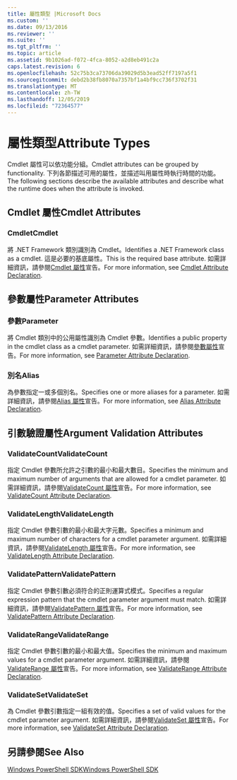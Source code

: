 ```yaml
---
title: 屬性類型 |Microsoft Docs
ms.custom: ''
ms.date: 09/13/2016
ms.reviewer: ''
ms.suite: ''
ms.tgt_pltfrm: ''
ms.topic: article
ms.assetid: 9b1026ad-f072-4fca-8052-a2d8eb491c2a
caps.latest.revision: 6
ms.openlocfilehash: 52c75b3ca73706da39029d5b3ead52ff7197a5f1
ms.sourcegitcommit: debd2b38fb8070a7357bf1a4bf9cc736f3702f31
ms.translationtype: MT
ms.contentlocale: zh-TW
ms.lasthandoff: 12/05/2019
ms.locfileid: "72364577"
---
```

# <a name="attribute-types"></a><span data-ttu-id="698c6-102">屬性類型</span><span class="sxs-lookup"><span data-stu-id="698c6-102">Attribute Types</span></span>

<span data-ttu-id="698c6-103">Cmdlet 屬性可以依功能分組。</span><span class="sxs-lookup"><span data-stu-id="698c6-103">Cmdlet attributes can be grouped by functionality.</span></span>
<span data-ttu-id="698c6-104">下列各節描述可用的屬性，並描述叫用屬性時執行時間的功能。</span><span class="sxs-lookup"><span data-stu-id="698c6-104">The following sections describe the available attributes and describe what the runtime does when the attribute is invoked.</span></span>

## <a name="cmdlet-attributes"></a><span data-ttu-id="698c6-105">Cmdlet 屬性</span><span class="sxs-lookup"><span data-stu-id="698c6-105">Cmdlet Attributes</span></span>

### <a name="cmdlet"></a><span data-ttu-id="698c6-106">Cmdlet</span><span class="sxs-lookup"><span data-stu-id="698c6-106">Cmdlet</span></span>

<span data-ttu-id="698c6-107">將 .NET Framework 類別識別為 Cmdlet。</span><span class="sxs-lookup"><span data-stu-id="698c6-107">Identifies a .NET Framework class as a cmdlet.</span></span>
<span data-ttu-id="698c6-108">這是必要的基底屬性。</span><span class="sxs-lookup"><span data-stu-id="698c6-108">This is the required base attribute.</span></span>
<span data-ttu-id="698c6-109">如需詳細資訊，請參閱[Cmdlet 屬性](./cmdlet-attribute-declaration.md)宣告。</span><span class="sxs-lookup"><span data-stu-id="698c6-109">For more information, see [Cmdlet Attribute Declaration](./cmdlet-attribute-declaration.md).</span></span>

## <a name="parameter-attributes"></a><span data-ttu-id="698c6-110">參數屬性</span><span class="sxs-lookup"><span data-stu-id="698c6-110">Parameter Attributes</span></span>

### <a name="parameter"></a><span data-ttu-id="698c6-111">參數</span><span class="sxs-lookup"><span data-stu-id="698c6-111">Parameter</span></span>

<span data-ttu-id="698c6-112">將 Cmdlet 類別中的公用屬性識別為 Cmdlet 參數。</span><span class="sxs-lookup"><span data-stu-id="698c6-112">Identifies a public property in the cmdlet class as a cmdlet parameter.</span></span>
<span data-ttu-id="698c6-113">如需詳細資訊，請參閱[參數屬性](./parameter-attribute-declaration.md)宣告。</span><span class="sxs-lookup"><span data-stu-id="698c6-113">For more information, see [Parameter Attribute Declaration](./parameter-attribute-declaration.md).</span></span>

### <a name="alias"></a><span data-ttu-id="698c6-114">別名</span><span class="sxs-lookup"><span data-stu-id="698c6-114">Alias</span></span>

<span data-ttu-id="698c6-115">為參數指定一或多個別名。</span><span class="sxs-lookup"><span data-stu-id="698c6-115">Specifies one or more aliases for a parameter.</span></span>
<span data-ttu-id="698c6-116">如需詳細資訊，請參閱[Alias 屬性](./alias-attribute-declaration.md)宣告。</span><span class="sxs-lookup"><span data-stu-id="698c6-116">For more information, see [Alias Attribute Declaration](./alias-attribute-declaration.md).</span></span>

## <a name="argument-validation-attributes"></a><span data-ttu-id="698c6-117">引數驗證屬性</span><span class="sxs-lookup"><span data-stu-id="698c6-117">Argument Validation Attributes</span></span>

### <a name="validatecount"></a><span data-ttu-id="698c6-118">ValidateCount</span><span class="sxs-lookup"><span data-stu-id="698c6-118">ValidateCount</span></span>

<span data-ttu-id="698c6-119">指定 Cmdlet 參數所允許之引數的最小和最大數目。</span><span class="sxs-lookup"><span data-stu-id="698c6-119">Specifies the minimum and maximum number of arguments that are allowed for a cmdlet parameter.</span></span>
<span data-ttu-id="698c6-120">如需詳細資訊，請參閱[ValidateCount 屬性](./validatecount-attribute-declaration.md)宣告。</span><span class="sxs-lookup"><span data-stu-id="698c6-120">For more information, see [ValidateCount Attribute Declaration](./validatecount-attribute-declaration.md).</span></span>

### <a name="validatelength"></a><span data-ttu-id="698c6-121">ValidateLength</span><span class="sxs-lookup"><span data-stu-id="698c6-121">ValidateLength</span></span>

<span data-ttu-id="698c6-122">指定 Cmdlet 參數引數的最小和最大字元數。</span><span class="sxs-lookup"><span data-stu-id="698c6-122">Specifies a minimum and maximum number of characters for a cmdlet parameter argument.</span></span>
<span data-ttu-id="698c6-123">如需詳細資訊，請參閱[ValidateLength 屬性](./validatelength-attribute-declaration.md)宣告。</span><span class="sxs-lookup"><span data-stu-id="698c6-123">For more information, see [ValidateLength Attribute Declaration](./validatelength-attribute-declaration.md).</span></span>

### <a name="validatepattern"></a><span data-ttu-id="698c6-124">ValidatePattern</span><span class="sxs-lookup"><span data-stu-id="698c6-124">ValidatePattern</span></span>

<span data-ttu-id="698c6-125">指定 Cmdlet 參數引數必須符合的正則運算式模式。</span><span class="sxs-lookup"><span data-stu-id="698c6-125">Specifies a regular expression pattern that the cmdlet parameter argument must match.</span></span>
<span data-ttu-id="698c6-126">如需詳細資訊，請參閱[ValidatePattern 屬性](./validatepattern-attribute-declaration.md)宣告。</span><span class="sxs-lookup"><span data-stu-id="698c6-126">For more information, see [ValidatePattern Attribute Declaration](./validatepattern-attribute-declaration.md).</span></span>

### <a name="validaterange"></a><span data-ttu-id="698c6-127">ValidateRange</span><span class="sxs-lookup"><span data-stu-id="698c6-127">ValidateRange</span></span>

<span data-ttu-id="698c6-128">指定 Cmdlet 參數引數的最小和最大值。</span><span class="sxs-lookup"><span data-stu-id="698c6-128">Specifies the minimum and maximum values for a cmdlet parameter argument.</span></span>
<span data-ttu-id="698c6-129">如需詳細資訊，請參閱[ValidateRange 屬性](./validaterange-attribute-declaration.md)宣告。</span><span class="sxs-lookup"><span data-stu-id="698c6-129">For more information, see [ValidateRange Attribute Declaration](./validaterange-attribute-declaration.md).</span></span>

### <a name="validateset"></a><span data-ttu-id="698c6-130">ValidateSet</span><span class="sxs-lookup"><span data-stu-id="698c6-130">ValidateSet</span></span>

<span data-ttu-id="698c6-131">為 Cmdlet 參數引數指定一組有效的值。</span><span class="sxs-lookup"><span data-stu-id="698c6-131">Specifies a set of valid values for the cmdlet parameter argument.</span></span>
<span data-ttu-id="698c6-132">如需詳細資訊，請參閱[ValidateSet 屬性](./validateset-attribute-declaration.md)宣告。</span><span class="sxs-lookup"><span data-stu-id="698c6-132">For more information, see [ValidateSet Attribute Declaration](./validateset-attribute-declaration.md).</span></span>

## <a name="see-also"></a><span data-ttu-id="698c6-133">另請參閱</span><span class="sxs-lookup"><span data-stu-id="698c6-133">See Also</span></span>

[<span data-ttu-id="698c6-134">Windows PowerShell SDK</span><span class="sxs-lookup"><span data-stu-id="698c6-134">Windows PowerShell SDK</span></span>](../windows-powershell-reference.md)
